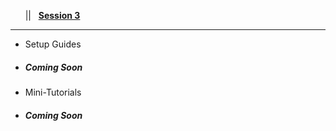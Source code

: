 <!-- docs/_sidebar.md -->

&nbsp;&nbsp;&nbsp;<a href="/#/?id=demystifying-programming-dp"><i class="fas fa-home"></i></a>&nbsp;&nbsp;&nbsp;||&nbsp;&nbsp;&nbsp;<a href="/#/session3/session3"><span class="fa-stack"><strong class="fa-stack-xs">Session&nbsp;3</strong></span></a><hr>

* Setup Guides  
* ##### *Coming Soon*

* Mini-Tutorials 
* ##### *Coming Soon*

